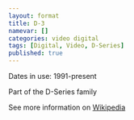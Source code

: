 ```yaml
---
layout: format
title: D-3
namevar: []
categories: video digital
tags: [Digital, Video, D-Series]
published: true
---
```


Dates in use: 1991-present

Part of the D-Series family

See more information on [Wikipedia](https://en.wikipedia.org/wiki/D-3_(video))
